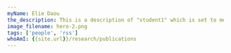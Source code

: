 ```yaml
---
myName: Elie Daou
the_description: This is a description of "student1" which is set to me, Elie, for the time being.
image_filename: hero-2.png
tags: ['people', 'rss']
whoAmI: {{site.url}}/research/publications
---
```

